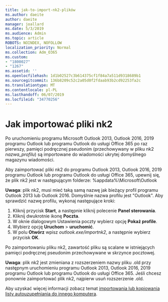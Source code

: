 ```yaml
---
title: jak-to-import-nk2-plików
ms.author: daeite
author: daeite
manager: joallard
ms.date: 5/3/2019
ms.audience: Admin
ms.topic: article
ROBOTS: NOINDEX, NOFOLLOW
localization_priority: Normal
ms.collection: Adm_O365
ms.custom:
- "1800027"
- "1267"
ms.assetid: ''
ms.openlocfilehash: 1d1b02527c3b614375cf1f84a7a511d9318689b1
ms.sourcegitcommit: 136b8209c52c2a05d0f2fdaab93b2cd92253fa2c
ms.translationtype: MT
ms.contentlocale: pl-PL
ms.lasthandoff: 06/07/2019
ms.locfileid: "34770256"
---
```

# <a name="how-to-import-nk2-files"></a>Jak importować pliki nk2 

Po uruchomieniu programu Microsoft Outlook 2013, Outlook 2016, 2019 programu Outlook lub programu Outlook do usługi Office 365 po raz pierwszy, pamięci podręcznej pseudonim (przechowywany w pliku nk2 *nazwa_profilu*) są importowane do wiadomości ukrytej domyślnego magazynu wiadomości.

Aby zaimportować pliki nk2 do programu Outlook 2013, Outlook 2016, 2019 programu Outlook lub programu Outlook do usługi Office 365, upewnij się, że plik nk2 jest w następującym folderze: %appdata%\Microsoft\Outlook

**Uwaga**: plik nk2, musi mieć taką samą nazwę jak bieżący profil programu Outlook 2013 lub Outlook 2016. Domyślnie nazwa profilu jest "Outlook". Aby sprawdzić nazwę profilu, wykonaj następujące kroki: 
1. Kliknij przycisk **Start**, a następnie kliknij polecenie **Panel sterowania**.
2. Kliknij dwukrotnie ikonę **Poczta**.
3. W oknie dialogowym Ustawienia poczty wybierz opcję **Pokaż profile**.
4. Wybierz opcję **Uruchom** > **uruchomić**.
5. W polu **Otwórz** wpisz *outlook.exe/importnk2*, a następnie wybierz przycisk **OK**. 

Po zaimportowaniu pliku nk2, zawartość pliku są scalane w istniejących pamięci podręcznej pseudonim przechowywane w skrzynce pocztowej.

**Uwaga**: plik nk2 jest zmieniana z rozszerzeniem nazwy pliku .old przy następnym uruchomieniu programu Outlook 2013, Outlook 2016, 2019 programu Outlook lub programu Outlook do usługi Office 365. Jeśli chcesz ponownie zaimportować plik nk2, najpierw usuń rozszerzenie .old.

Aby uzyskać więcej informacji zobacz temat [importowania lub kopiowania listy autouzupełniania do innego komputera](https://support.microsoft.com/help/2806550/how-to-import-nk2-files-into-outlook%).